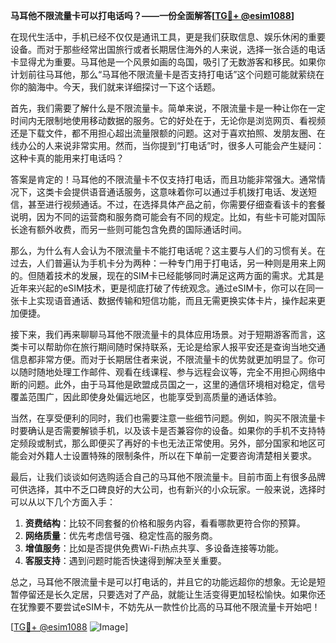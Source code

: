 **马耳他不限流量卡可以打电话吗？——一份全面解答[[TG💪+ @esim1088](https://t.me/s/esim1088)]**

在现代生活中，手机已经不仅仅是通讯工具，更是我们获取信息、娱乐休闲的重要设备。而对于那些经常出国旅行或者长期居住海外的人来说，选择一张合适的电话卡显得尤为重要。马耳他是一个风景如画的岛国，吸引了无数游客和移民。如果你计划前往马耳他，那么“马耳他不限流量卡是否支持打电话”这个问题可能就萦绕在你的脑海中。今天，我们就来详细探讨一下这个话题。

首先，我们需要了解什么是不限流量卡。简单来说，不限流量卡是一种让你在一定时间内无限制地使用移动数据的服务。它的好处在于，无论你是浏览网页、看视频还是下载文件，都不用担心超出流量限额的问题。这对于喜欢拍照、发朋友圈、在线办公的人来说非常实用。然而，当你提到“打电话”时，很多人可能会产生疑问：这种卡真的能用来打电话吗？

答案是肯定的！马耳他的不限流量卡不仅支持打电话，而且功能非常强大。通常情况下，这类卡会提供语音通话服务，这意味着你可以通过手机拨打电话、发送短信，甚至进行视频通话。不过，在选择具体产品之前，你需要仔细查看该卡的套餐说明，因为不同的运营商和服务商可能会有不同的规定。比如，有些卡可能对国际长途有额外收费，而另一些则可能包含免费的国际通话时间。

那么，为什么有人会认为不限流量卡不能打电话呢？这主要与人们的习惯有关。在过去，人们普遍认为手机卡分为两种：一种专门用于打电话，另一种则是用来上网的。但随着技术的发展，现在的SIM卡已经能够同时满足这两方面的需求。尤其是近年来兴起的eSIM技术，更是彻底打破了传统观念。通过eSIM卡，你可以在同一张卡上实现语音通话、数据传输和短信功能，而且无需更换实体卡片，操作起来更加便捷。

接下来，我们再来聊聊马耳他不限流量卡的具体应用场景。对于短期游客而言，这类卡可以帮助你在旅行期间随时保持联系，无论是给家人报平安还是查询当地交通信息都非常方便。而对于长期居住者来说，不限流量卡的优势就更加明显了。你可以随时随地处理工作邮件、观看在线课程、参与远程会议等，完全不用担心网络中断的问题。此外，由于马耳他是欧盟成员国之一，这里的通信环境相对稳定，信号覆盖范围广，因此即使身处偏远地区，也能享受到高质量的通话体验。

当然，在享受便利的同时，我们也需要注意一些细节问题。例如，购买不限流量卡时要确认是否需要解锁手机，以及该卡是否兼容你的设备。如果你的手机不支持特定频段或制式，那么即便买了再好的卡也无法正常使用。另外，部分国家和地区可能会对外籍人士设置特殊的限制条件，所以在下单前一定要咨询清楚相关要求。

最后，让我们谈谈如何选购适合自己的马耳他不限流量卡。目前市面上有很多品牌可供选择，其中不乏口碑良好的大公司，也有新兴的小众玩家。一般来说，选择时可以从以下几个方面入手：

1. **资费结构**：比较不同套餐的价格和服务内容，看看哪款更符合你的预算。
2. **网络质量**：优先考虑信号强、稳定性高的服务商。
3. **增值服务**：比如是否提供免费Wi-Fi热点共享、多设备连接等功能。
4. **客服支持**：遇到问题时能否快速得到解决至关重要。

总之，马耳他不限流量卡是可以打电话的，并且它的功能远超你的想象。无论是短暂停留还是长久定居，只要选对了产品，就能让生活变得更加轻松愉快。如果你还在犹豫要不要尝试eSIM卡，不妨先从一款性价比高的马耳他不限流量卡开始吧！

[[TG💪+ @esim1088](https://t.me/s/esim1088) ![Image](https://i.postimg.cc/4NQfJmqS/Snipaste-2025-05-13-00-14-12.png)]